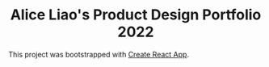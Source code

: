 <h1 align="center">
Alice Liao's Product Design Portfolio 2022
</h1>

This project was bootstrapped with [Create React App](https://github.com/facebook/create-react-app).
